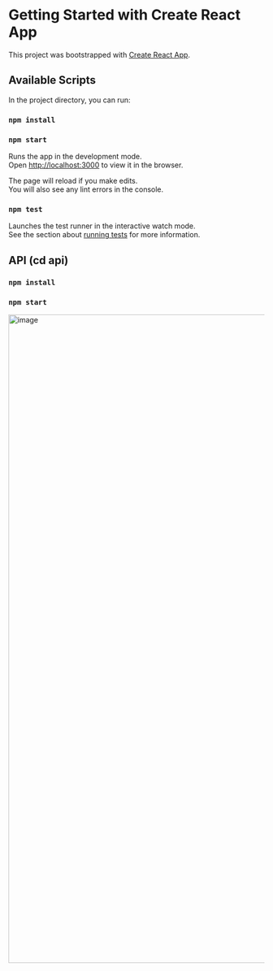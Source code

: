 # Getting Started with Create React App

This project was bootstrapped with [Create React App](https://github.com/facebook/create-react-app).

## Available Scripts

In the project directory, you can run:

### `npm install`

### `npm start`

Runs the app in the development mode.\
Open [http://localhost:3000](http://localhost:3000) to view it in the browser.

The page will reload if you make edits.\
You will also see any lint errors in the console.

### `npm test`

Launches the test runner in the interactive watch mode.\
See the section about [running tests](https://facebook.github.io/create-react-app/docs/running-tests) for more information.


## API (cd api)

### `npm install`

### `npm start`

<img width="1277" alt="image" src="https://user-images.githubusercontent.com/3438705/195257797-0c55ccc9-4475-4fd4-aa2c-7b3c3952cbe0.png">


